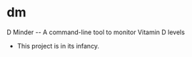 # dm
D Minder -- A command-line tool to monitor Vitamin D levels
- This project is in its infancy.


